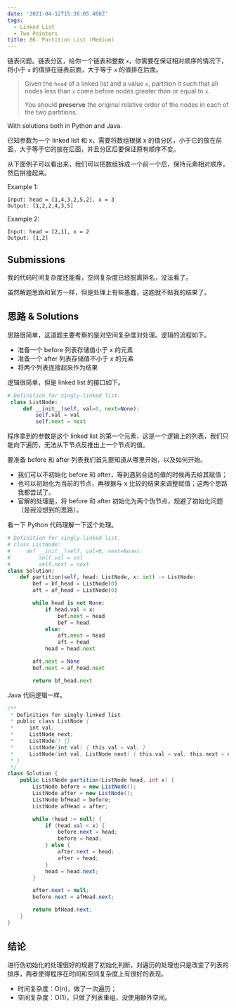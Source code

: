 ```yaml
---
date: '2021-04-12T15:36:05.466Z'
tags:
  - Linked List
  - Two Pointers
title: 86. Partition List (Medium)
---
```


链表问题。链表分区，给你一个链表和整数 `x`，你需要在保证相对顺序的情况下，将小于 `x` 的值排在链表前面，大于等于 `x` 的值排在后面。

> Given the `head` of a linked list and a value `x`, partition it such that all nodes less than `x` come before nodes greater than or equal to `x`.
>
> You should **preserve** the original relative order of the nodes in each of the two partitions.

<!-- more -->

With solutions both in Python and Java.

已知参数为一个 linked list 和 x，需要将数组根据 x 的值分区，小于它的放在前面，大于等于它的放在后面，并且分区后要保证原有顺序不变。

从下面例子可以看出来，我们可以把数组拆成一个前一个后，保持元素相对顺序，然后拼接起来。

Example 1:

```console
Input: head = [1,4,3,2,5,2], x = 3
Output: [1,2,2,4,3,5]
```

Example 2:

```console
Input: head = [2,1], x = 2
Output: [1,2]
```

## Submissions

我的代码时间复杂度还能看，空间复杂度已经脱离排名，没法看了。

虽然解题思路和官方一样，但是处理上有些愚蠢，这题就不贴我的结果了。

## 思路 & Solutions

思路很简单，这道题主要考察的是对空间复杂度对处理。逻辑的流程如下。

- 准备一个 before 列表存储值小于 x 的元素
- 准备一个 after 列表存储值不小于 x 的元素
- 将两个列表连接起来作为结果

逻辑很简单，但是 linked list 的接口如下。

```python
# Definition for singly-linked list.
 class ListNode:
     def __init__(self, val=0, next=None):
         self.val = val
         self.next = next
```

程序拿到的参数是这个 linked list 的第一个元素，这是一个逻辑上的列表，我们只能向下遍历，无法从下节点反推出上一个节点的值。

要准备 before 和 after 列表我们首先要知道从哪里开始，以及如何开始。

- 我们可以不初始化 before 和 after，等到遇到合适的值的时候再去给其赋值；
- 也可以初始化为当前的节点，再根据与 x 比较的结果来调整赋值；这两个思路我都尝试了。
- 官解的处理是，将 before 和 after 初始化为两个伪节点，规避了初始化问题（是我没想到的思路）。

看一下 Python 代码理解一下这个处理。

```python
# Definition for singly-linked list.
# class ListNode:
#     def __init__(self, val=0, next=None):
#         self.val = val
#         self.next = next
class Solution:
    def partition(self, head: ListNode, x: int) -> ListNode:
        bef = bf_head = ListNode(0)
        aft = af_head = ListNode(0)

        while head is not None:
            if head.val < x:
                bef.next = head
                bef = head
            else:
                aft.next = head
                aft = head
            head = head.next

        aft.next = None
        bef.next = af_head.next

        return bf_head.next

```

Java 代码逻辑一样。

```java
/**
 * Definition for singly-linked list.
 * public class ListNode {
 *     int val;
 *     ListNode next;
 *     ListNode() {}
 *     ListNode(int val) { this.val = val; }
 *     ListNode(int val, ListNode next) { this.val = val; this.next = next; }
 * }
 */
class Solution {
    public ListNode partition(ListNode head, int x) {
        ListNode before = new ListNode();
        ListNode after = new ListNode();
        ListNode bfHead = before;
        ListNode afHead = after;

        while (head != null) {
            if (head.val < x) {
                before.next = head;
                before = head;
            } else {
                after.next = head;
                after = head;
            }
            head = head.next;
        }

        after.next = null;
        before.next = afHead.next;

        return bfHead.next;
    }
}
```

## 结论

进行伪初始化的处理很好的规避了初始化判断，对遍历的处理也只是改变了列表的排序，两者使得程序在时间和空间复杂度上有很好的表现。

- 时间复杂度：O(n)，做了一次遍历；
- 空间复杂度：O(1)，只做了列表重组，没使用额外空间。
